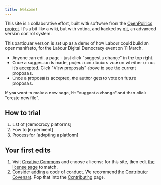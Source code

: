 ```yaml
---
title: Welcome!
---
```


This site is a collaborative effort, built with software from the [OpenPolitics project](https://openpolitics.org.uk). It's a bit like a wiki, but with voting, and backed by [git](https://git-scm.com), an advanced version control system.

This particular version is set up as a demo of how Labour could build an open manifesto, for the Labour Digital Democracy event on 11 March.

* Anyone can edit a page - just click "suggest a change" in the top right.
* Once a suggestion is made, project contributors vote on whether or not it's accepted. Click "View proposals" above to see the current proposals.
* Once a proposal is accepted, the author gets to vote on future proposals.

If you want to make a new page, hit "suggest a change" and then click "create new file".

## How to trial 
1. List of [democracy platforms]
2. How to [experiment]
3. Process for [adopting a platform]

## Your first edits

1. Visit [Creative Commons](https://creativecommons.org/) and choose a license for this site, then edit [the license page](license.html) to match.
2. Consider adding a code of conduct. We recommend the [Contributor Covenant](http://contributor-covenant.org/). Pop that into the [Contributing](contributing.html) page.

